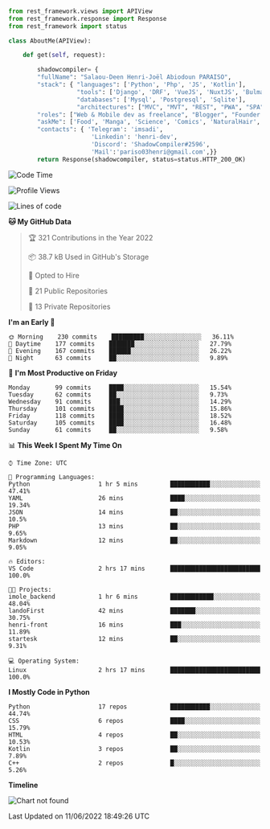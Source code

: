 ###
```python
from rest_framework.views import APIView
from rest_framework.response import Response
from rest_framework import status

class AboutMe(APIView):

    def get(self, request):

        shadowcompiler= {
        "fullName": "Salaou-Deen Henri-Joël Abiodoun PARAISO",
        "stack": { "languages": ['Python', 'Php', 'JS', 'Kotlin'],
                   "tools": ['Django', 'DRF', 'VueJS', 'NuxtJS', 'Bulma', 'Beufy'],
                   "databases": ['Mysql', 'Postgresql', 'Sqlite'],
                   "architectures": ["MVC", "MVT", "REST", "PWA", "SPA"]},        
        "roles": ["Web & Mobile dev as freelance", "Blogger", "Founder at @henrid3v", "Mentor"],
        "askMe": ['Food', 'Manga', 'Science', 'Comics', 'NaturalHair', 'Photography', 'Tech', 'Programming'],
        "contacts": { 'Telegram': 'imsadi',
                       'Linkedin': 'henri-dev',
                       'Discord': 'ShadowCompiler#2596',
                       'Mail':'pariso03henri@gmail.com',}}
        return Response(shadowcompiler, status=status.HTTP_200_OK)

```                    

<!--START_SECTION:waka-->
![Code Time](http://img.shields.io/badge/Code%20Time-0%20secs-blue)

![Profile Views](http://img.shields.io/badge/Profile%20Views-3-blue)

![Lines of code](https://img.shields.io/badge/From%20Hello%20World%20I%27ve%20Written-24%20Thousand%20lines%20of%20code-blue)

**🐱 My GitHub Data** 

> 🏆 321 Contributions in the Year 2022
 > 
> 📦 38.7 kB Used in GitHub's Storage 
 > 
> 💼 Opted to Hire
 > 
> 📜 21 Public Repositories 
 > 
> 🔑 13 Private Repositories  
 > 
**I'm an Early 🐤** 

```text
🌞 Morning    230 commits    █████████░░░░░░░░░░░░░░░░   36.11% 
🌆 Daytime    177 commits    ███████░░░░░░░░░░░░░░░░░░   27.79% 
🌃 Evening    167 commits    ██████░░░░░░░░░░░░░░░░░░░   26.22% 
🌙 Night      63 commits     ██░░░░░░░░░░░░░░░░░░░░░░░   9.89%

```
📅 **I'm Most Productive on Friday** 

```text
Monday       99 commits     ████░░░░░░░░░░░░░░░░░░░░░   15.54% 
Tuesday      62 commits     ██░░░░░░░░░░░░░░░░░░░░░░░   9.73% 
Wednesday    91 commits     ███░░░░░░░░░░░░░░░░░░░░░░   14.29% 
Thursday     101 commits    ████░░░░░░░░░░░░░░░░░░░░░   15.86% 
Friday       118 commits    ████░░░░░░░░░░░░░░░░░░░░░   18.52% 
Saturday     105 commits    ████░░░░░░░░░░░░░░░░░░░░░   16.48% 
Sunday       61 commits     ██░░░░░░░░░░░░░░░░░░░░░░░   9.58%

```


📊 **This Week I Spent My Time On** 

```text
⌚︎ Time Zone: UTC

💬 Programming Languages: 
Python                   1 hr 5 mins         ███████████░░░░░░░░░░░░░░   47.41% 
YAML                     26 mins             ████░░░░░░░░░░░░░░░░░░░░░   19.34% 
JSON                     14 mins             ██░░░░░░░░░░░░░░░░░░░░░░░   10.5% 
PHP                      13 mins             ██░░░░░░░░░░░░░░░░░░░░░░░   9.65% 
Markdown                 12 mins             ██░░░░░░░░░░░░░░░░░░░░░░░   9.05%

🔥 Editors: 
VS Code                  2 hrs 17 mins       █████████████████████████   100.0%

🐱‍💻 Projects: 
imole_backend            1 hr 6 mins         ████████████░░░░░░░░░░░░░   48.04% 
landoFirst               42 mins             ███████░░░░░░░░░░░░░░░░░░   30.75% 
henri-front              16 mins             ███░░░░░░░░░░░░░░░░░░░░░░   11.89% 
startesk                 12 mins             ██░░░░░░░░░░░░░░░░░░░░░░░   9.31%

💻 Operating System: 
Linux                    2 hrs 17 mins       █████████████████████████   100.0%

```

**I Mostly Code in Python** 

```text
Python                   17 repos            ███████████░░░░░░░░░░░░░░   44.74% 
CSS                      6 repos             ████░░░░░░░░░░░░░░░░░░░░░   15.79% 
HTML                     4 repos             ██░░░░░░░░░░░░░░░░░░░░░░░   10.53% 
Kotlin                   3 repos             ██░░░░░░░░░░░░░░░░░░░░░░░   7.89% 
C++                      2 repos             █░░░░░░░░░░░░░░░░░░░░░░░░   5.26%

```


**Timeline**

![Chart not found](https://raw.githubusercontent.com/shadowcompiler/shadowcompiler/main/charts/bar_graph.png) 


 Last Updated on 11/06/2022 18:49:26 UTC
<!--END_SECTION:waka-->
